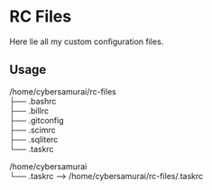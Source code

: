 # RC Files

Here lie all my custom configuration files.

## Usage

/home/cybersamurai/rc-files\
├── .bashrc\
├── .billrc\
├── .gitconfig\
├── .scimrc\
├── .sqliterc\
└── .taskrc

/home/cybersamurai\
└── .taskrc --> /home/cybersamurai/rc-files/.taskrc
